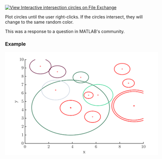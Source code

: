 [![View Interactive intersection circles on File Exchange](https://www.mathworks.com/matlabcentral/images/matlab-file-exchange.svg)](https://in.mathworks.com/matlabcentral/fileexchange/110830-interactive-intersection-circles)

Plot circles until the user right-clicks. If the circles intersect, they will change to the same random color.

This was a response to a question in MATLAB's community.

### Example


<p align="left">
    <img src="https://github.com/AlbertoCuadra/interactive_intersection_circles/blob/main/static/example.svg" width="800">
</p>
